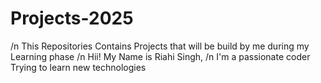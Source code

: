 # Projects-2025
/n This Repositories Contains Projects that will be build by me during my Learning phase
/n Hii! My Name is Riahi Singh,
/n I'm a passionate coder Trying to learn new technologies
